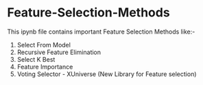 # Feature-Selection-Methods

This ipynb file contains important Feature Selection Methods like:-
  1) Select From Model
  2) Recursive Feature Elimination
  3) Select K Best
  4) Feature Importance
  5) Voting Selector - XUniverse (New Library for Feature selection)
